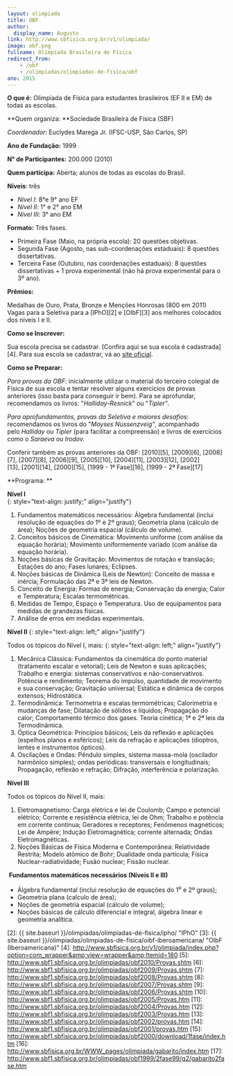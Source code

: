 ```yaml
---
layout: olimpiada
title: OBF
author:
  display_name: Augusto
link: http://www.sbfisica.org.br/v1/olimpiada/ 
image: obf.png
fullname: Olimpíada Brasileira de Física
redirect_from: 
    - /obf
    - /olimpiadas/olimpiadas-de-fisica/obf
ano: 2015
---
```


**O que é:** Olimpíada de Física para estudantes brasileiros (EF II e
EM) de todas as escolas.


**Quem organiza: **Sociedade Brasileira de Física (SBF)


*Coordenador:* Euclydes Marega Jr. (IFSC-USP, São Carlos, SP)


**Ano de Fundação:** 1999


**N° de Participantes:** 200.000 (2010)


**Quem participa:** Aberta; alunos de todas as escolas do Brasil.


**Níveis**\: três


* *Nível I*\: 8°e 9° ano EF
* *Nível II*\: 1° e 2° ano EM
* *Nível III*\: 3° ano EM
  

**Formato:** Três fases.


*  Primeira Fase (Maio, na própria escola): 20 questões objetivas.
*  Segunda Fase (Agosto, nas sub-coordenações estaduais): 8 questões
  dissertativas.
*  Terceira Fase (Outubro, nas coordenações estaduais): 8 questões
  dissertativas + 1 prova experimental (não há prova experimental para o
  3º ano).
  

**Prêmios:**


 Medalhas de Ouro, Prata, Bronze e Menções Honrosas (800 em 2011)  
 Vagas para a Seletiva para a [IPhO][2] e [OIbF][3] aos melhores
colocados dos níveis I e II.


**Como se Inscrever:**


 Sua escola precisa se cadastrar. [Confira aqui se sua escola é
cadastrada][4]. Para sua escola se cadastrar, vá ao [site oficial][1].


**Como se Preparar:**


*Para provas da OBF*\: inicialmente utilizar o material do terceiro
colegial de Física de sua escola e tentar resolver alguns exercícios de
provas anteriores (isso basta para conseguir ir bem). Para se
aprofundar, recomendamos os livros: "*Halliday-Resnick*" ou "*Tipler"*.


*Para aprofundamentos, provas da Seletiva e maiores desafios*\:
recomendamos os livros do "*Moyses Nussenzveig"*, acompanhado
pelo *Halliday* ou *Tipler* (para facilitar a compreensão) e livros de
exercícios como o *Saraeva* ou *Irodov.*


Conferir também as provas anteriores da OBF: [2010][5], [2009][6], [2008][7], [2007][8], [2006][9], [2005][10], [2004][11], [2003][12], [2002][13], [2001][14], [2000][15], [1999 - 1ª Fase][16], [1999 - 2ª
Fase][17]


  
**Programa: **


 <strong>Nível I<br /> </strong>
{: style="text-align: justify;" align="justify"}

1.   Fundamentos matemáticos necessários: Álgebra fundamental (inclui
    resolução de equações do 1º e 2º graus); Geometria plana (cálculo de
    área); Noções de geometria espacial (cálculo de volume).
2.   Conceitos básicos de Cinemática: Movimento uniforme (com análise da
    equação horária); Movimento uniformemente variado (com análise da
    equação horária).
3.   Noções básicas de Gravitação: Movimentos de rotação e translação;
    Estações do ano; Fases lunares; Eclipses.
4.   Noções básicas de Dinâmica (Leis de Newton): Conceito de massa e
    inércia; Formulação das 2ª e 3ª leis de Newton.
5.   Conceito de Energia: Formas de energia; Conservação da energia;
    Calor e Temperatura; Escalas termométricas.
6.   Medidas de Tempo, Espaço e Temperatura. Uso de equipamentos para
    medidas de grandezas físicas.
7.   Análise de erros em medidas experimentais.
  

**Nível II**
{: style="text-align: left;" align="justify"}

 Todos os tópicos do Nível I, mais:
{: style="text-align: left;" align="justify"}

1.   Mecânica Clássica: Fundamentos da cinemática do ponto material
    (tratamento escalar e vetorial); Leis de Newton e suas aplicações;
    Trabalho e energia: sistemas conservativos e não-conservativos.
    Potência e rendimento; Teorema do impulso, quantidade de movimento e
    sua conservação; Gravitação universal; Estática e dinâmica de corpos
    extensos; Hidrostática.
2.   Termodinâmica: Termometria e escalas termométricas; Calorimetria e
    mudanças de fase; Dilatação de sólidos e líquidos; Propagação do
    calor; Comportamento térmico dos gases. Teoria cinética; 1ª e 2ª
    leis da Termodinâmica.
3.   Óptica Geométrica: Princípios básicos; Leis da reflexão e aplicações
    (espelhos planos e esféricos); Leis da refração e aplicações
    (dioptros, lentes e instrumentos ópticos).
4.   Oscilações e Ondas: Pêndulo simples, sistema massa-mola (oscilador
    harmônico simples); ondas periódicas: transversais e longitudinais;
    Propagação, reflexão e refração; Difração, interferência e
    polarização.
  

**Nível III**


 Todos os tópicos do Nível II, mais:


1.   Eletromagnetismo: Carga elétrica e lei de Coulomb; Campo e potencial
    elétrico; Corrente e resistência elétrica, lei de Ohm; Trabalho e
    potência em corrente contínua; Geradores e receptores; Fenômenos
    magnéticos; Lei de Ampère; Indução Eletromagnética; corrente
    alternada; Ondas Eletromagnéticas.
2.   Noções Básicas de Física Moderna e Contemporânea: Relatividade
    Restrita; Modelo atômico de Bohr; Dualidade onda partícula; Física
    Nuclear-radiatividade; Fusão nuclear; Fissão nuclear.
  


  **Fundamentos matemáticos necessários (Níveis II e III)**


*  Álgebra fundamental (inclui resolução de equações do 1<sup>o</sup> e
  2º graus);
*  Geometria plana (calculo de área);
*  Noções de geometria espacial (cálculo de volume);
*  Noções básicas de cálculo diferencial e integral, álgebra linear e
  geometria analítica.
  

 

[1]: http://www.sbfisica.org.br/v1/olimpiada/ "Olimpíada Brasileira de Física"
[2]: {{ site.baseurl }}/olimpiadas/olimpiadas-de-fisica/ipho/ "IPhO"
[3]: {{ site.baseurl }}/olimpiadas/olimpiadas-de-fisica/oibf-iberoamericana/ "OIbF (Iberoamericana)"
[4]: http://www.sbfisica.org.br/v1/olimpiada/index.php?option=com_wrapper&amp;view=wrapper&amp;Itemid=180
[5]: http://www.sbf1.sbfisica.org.br/olimpiadas/obf2010/Provas.shtm
[6]: http://www.sbf1.sbfisica.org.br/olimpiadas/obf2009/Provas.shtm
[7]: http://www.sbf1.sbfisica.org.br/olimpiadas/obf2008/Provas.shtm
[8]: http://www.sbf1.sbfisica.org.br/olimpiadas/obf2007/Provas.shtm
[9]: http://www.sbf1.sbfisica.org.br/olimpiadas/obf2006/Provas.shtm
[10]: http://www.sbf1.sbfisica.org.br/olimpiadas/obf2005/Provas.htm
[11]: http://www.sbf1.sbfisica.org.br/olimpiadas/obf2004/Provas.htm
[12]: http://www.sbf1.sbfisica.org.br/olimpiadas/obf2003/Provas.htm
[13]: http://www.sbf1.sbfisica.org.br/olimpiadas/obf2002/provas.htm
[14]: http://www.sbf1.sbfisica.org.br/olimpiadas/obf2001/provas.htm
[15]: http://www.sbf1.sbfisica.org.br/olimpiadas/obf2000/download/1fase/index.htm
[16]: http://www.sbfisica.org.br/WWW_pages/olimpiada/gabarito/index.htm
[17]: http://www.sbf1.sbfisica.org.br/olimpiadas/obf1999/2fase99/g2/gabarito2fase.htm

